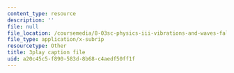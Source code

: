 ```yaml
---
content_type: resource
description: ''
file: null
file_location: /coursemedia/8-03sc-physics-iii-vibrations-and-waves-fall-2016/a20c45c5f890583d8b68c4aedf50ff1f_FY6iXM9X5Fo.vtt
file_type: application/x-subrip
resourcetype: Other
title: 3play caption file
uid: a20c45c5-f890-583d-8b68-c4aedf50ff1f
---
```

